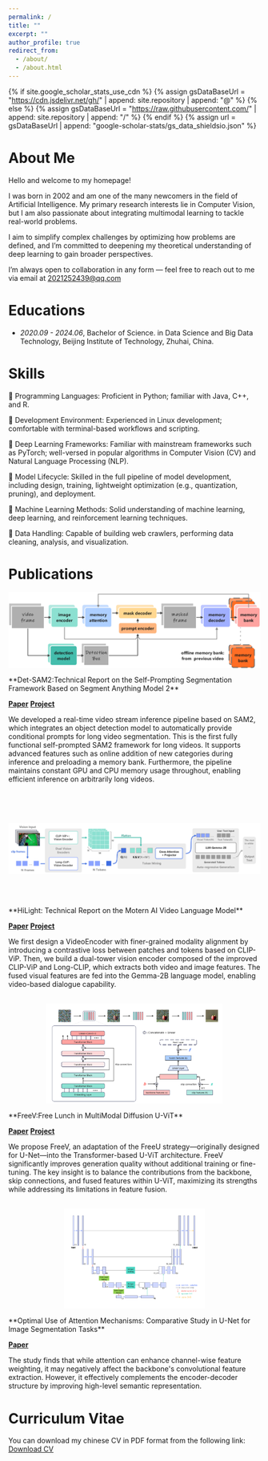 ```yaml
---
permalink: /
title: ""
excerpt: ""
author_profile: true
redirect_from: 
  - /about/
  - /about.html
---
```


{% if site.google_scholar_stats_use_cdn %}
{% assign gsDataBaseUrl = "https://cdn.jsdelivr.net/gh/" | append: site.repository | append: "@" %}
{% else %}
{% assign gsDataBaseUrl = "https://raw.githubusercontent.com/" | append: site.repository | append: "/" %}
{% endif %}
{% assign url = gsDataBaseUrl | append: "google-scholar-stats/gs_data_shieldsio.json" %}


<span class='anchor' id='about_me'></span>
# About Me
Hello and welcome to my homepage!

I was born in 2002 and am one of the many newcomers in the field of Artificial Intelligence.
My primary research interests lie in Computer Vision, but I am also passionate about integrating multimodal learning to tackle real-world problems.

I aim to simplify complex challenges by optimizing how problems are defined, and I’m committed to deepening my theoretical understanding of deep learning to gain broader perspectives.

I’m always open to collaboration in any form — feel free to reach out to me via email at 2021252439@qq.com


<span class='anchor' id='educations'></span>
# Educations
- *2020.09 - 2024.06*, Bachelor of Science. in Data Science and Big Data Technology, Beijing Institute of Technology, Zhuhai, China.


<span class='anchor' id='skills'></span>
# Skills
🔹 Programming Languages:
Proficient in Python; familiar with Java, C++, and R.

🔹 Development Environment:
Experienced in Linux development; comfortable with terminal-based workflows and scripting.

🔹 Deep Learning Frameworks:
Familiar with mainstream frameworks such as PyTorch; well-versed in popular algorithms in Computer Vision (CV) and Natural Language Processing (NLP).

🔹 Model Lifecycle:
Skilled in the full pipeline of model development, including design, training, lightweight optimization (e.g., quantization, pruning), and deployment.

🔹 Machine Learning Methods:
Solid understanding of machine learning, deep learning, and reinforcement learning techniques.

🔹 Data Handling:
Capable of building web crawlers, performing data cleaning, analysis, and visualization.


<span class='anchor' id='publications'></span>
# Publications 

<div class='paper-box' style="width: 100%; margin-bottom: 30px;">
  <div class='paper-box-image' style="width: 100%; display: flex; margin-bottom: 15px;">
    <img src='images/Det-SAM2.jpg' alt="Det-SAM2" style="width: 100%; max-height: 200px; object-fit: contain;">
  </div>

  <div class='paper-box-text' markdown="1" style="width: 100%;">
  **Det-SAM2:Technical Report on the Self-Prompting Segmentation Framework Based on Segment Anything Model 2**
  
  [**Paper**](https://arxiv.org/abs/2411.18977)  [**Project**](https://github.com/motern88/Det-SAM2) <strong><span class='show_paper_citations' data='AunSnE4AAAAJ:9yKSN-GCB0IC'></span></strong>
  
  We developed a real-time video stream inference pipeline based on SAM2, which integrates an object detection model to automatically provide conditional prompts for long video segmentation.
  This is the first fully functional self-prompted SAM2 framework for long videos. It supports advanced features such as online addition of new categories during inference and preloading a memory bank.
  Furthermore, the pipeline maintains constant GPU and CPU memory usage throughout, enabling efficient inference on arbitrarily long videos.
  </div>
</div>


<div class='paper-box' style="width: 100%; margin-bottom: 30px;">
  <div class='paper-box-image' style="width: 100%; display: flex; justify-content: flex-start; margin-bottom: 15px; overflow-x: auto;">
    <img src='images/HiLight.jpg' alt="HiLight" style="max-height: 200px; object-fit: scale-down; margin-right: 10px;">
    <img src='images/CLIP-ViP-PLUS.jpg' alt="CLIP-ViP-PLUS" style="max-height: 200px; object-fit: scale-down; margin-right: 10px;">
  </div>

  <div class='paper-box-text' markdown="1" style="width: 100%;">
  **HiLight: Technical Report on the Motern AI Video Language Model**
  
  [**Paper**](https://arxiv.org/abs/2407.07325)  [**Project**](https://github.com/motern88/HiLight) <strong><span class='show_paper_citations' data='AunSnE4AAAAJ:d1gkVwhDpl0C'></span></strong>
  
  We first design a VideoEncoder with finer-grained modality alignment by introducing a contrastive loss between patches and tokens based on CLIP-ViP.
  Then, we build a dual-tower vision encoder composed of the improved CLIP-ViP and Long-CLIP, which extracts both video and image features.
  The fused visual features are fed into the Gemma-2B language model, enabling video-based dialogue capability.
  </div>
</div>


<div class='paper-box' style="width: 100%; margin-bottom: 30px;">
  <div class='paper-box-image' style="width: 100%; display: flex; margin-bottom: 15px;">
    <img src='images/FreeV.jpg' alt="FreeV" style="width: 100%; max-height: 200px; object-fit: contain;">
  </div>

  <div class='paper-box-text' markdown="1" style="width: 100%;">
  **FreeV:Free Lunch in MultiModal Diffusion U-ViT**

  [**Paper**](https://www.authorea.com/doi/full/10.36227/techrxiv.24633840.v1)  [**Project**](https://github.com/GoldenFishes/FreeV) <strong><span class='show_paper_citations' data='AunSnE4AAAAJ:u-x6o8ySG0sC'></span></strong>
  
  We propose FreeV, an adaptation of the FreeU strategy—originally designed for U-Net—into the Transformer-based U-ViT architecture.
  FreeV significantly improves generation quality without additional training or fine-tuning.
  The key insight is to balance the contributions from the backbone, skip connections, and fused features within U-ViT, maximizing its strengths while addressing its limitations in feature fusion.
  </div>
</div>


<div class='paper-box' style="width: 100%; margin-bottom: 30px;">
  <div class='paper-box-image' style="width: 100%; display: flex; margin-bottom: 15px;">
    <img src='images/Optimal_Use_of_Attention_Mechanisms.jpg' alt="Optimal_Use_of_Attention_Mechanisms" style="width: 100%; max-height: 200px; object-fit: contain;">
  </div>
  <div class='paper-box-text' markdown="1" style="width: 100%;">
  **Optimal Use of Attention Mechanisms: Comparative Study in U-Net for Image Segmentation Tasks**

  [**Paper**](https://www.spiedigitallibrary.org/conference-proceedings-of-spie/13063/130630L/Optimal-use-of-attention-mechanisms--comparative-study-in-U/10.1117/12.3021498.short) <strong><span class='show_paper_citations' data='AunSnE4AAAAJ:u5HHmVD_uO8C'></span></strong>
  
  The study finds that while attention can enhance channel-wise feature weighting, it may negatively affect the backbone's convolutional feature extraction.
  However, it effectively complements the encoder-decoder structure by improving high-level semantic representation.
  </div>
</div>


<span class='anchor' id='cv'></span>
# Curriculum Vitae
You can download my chinese CV in PDF format from the following link:
<a href="docs/ZhouQianGong_CV.pdf" download="docs/ZhouQianGong_CV.pdf">Download CV</a>